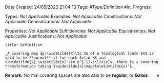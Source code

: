 <div class="topSpace"></div>

Date Created: 24/05/2023 21:04:13
Tags: #Type/Definition #In_Progress

Types: _Not Applicable_
Examples: _Not Applicable_
Constructions: _Not Applicable_
Generalizations: _Not Applicable_

Properties: _Not Applicable_
Sufficiencies: _Not Applicable_
Equivalences: _Not Applicable_
Justifications: _Not Applicable_

``` ad-Definition
title: Definition.

_A covering map $p:\widetilde{X}\to X$ of a topological space $X$ is said to be **normal** if for each $x\in X$ and $\widetilde{x},\widetilde{x}'\in p^{-1}\!\l(x\r)$, there is a covering transformation taking $\widetilde{x}\mapsto\widetilde{x}'$._

```

**Remark.** Normal covering spaces are also said to be **regular**, or **Galois**.<span style="float:right;">$\blacklozenge$</span>
